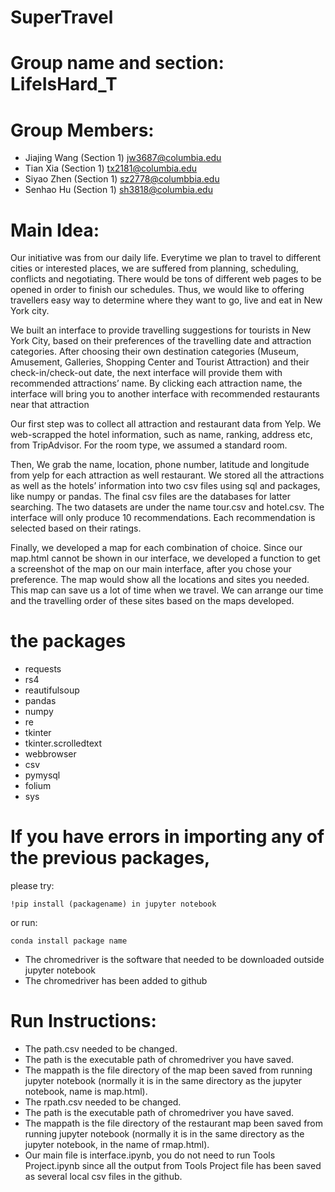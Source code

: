 # SuperTravel
# Group name and section: LifeIsHard_T

# Group Members: 
- Jiajing Wang (Section 1) jw3687@columbia.edu
- Tian Xia (Section 1) tx2181@columbia.edu 
- Siyao Zhen (Section 1) sz2778@columbbia.edu 
- Senhao Hu (Section 1)  sh3818@columbia.edu 

# Main Idea:
Our initiative was from our daily life. Everytime we plan to travel to different cities or interested places, we are suffered from planning, scheduling, conflicts and negotiating. There would be tons of different web pages to be opened in order to finish our schedules. Thus, we would like to offering travellers easy way to determine where they want to go, live and eat in New York city. 

We built an interface to provide travelling suggestions for tourists in New York City, based on their preferences of the travelling date and attraction categories. After choosing their own destination categories (Museum, Amusement, Galleries, Shopping Center and Tourist Attraction)  and their check-in/check-out date, the next interface will provide them with recommended attractions’ name. By clicking each attraction name, the interface will bring you to another interface with recommended restaurants near that attraction

Our first step was to collect all attraction and restaurant data from Yelp. We web-scrapped the hotel information, such as name, ranking, address etc, from TripAdvisor. For the room type, we assumed a standard room. 

Then, We grab the name, location, phone number, latitude and longitude from yelp for each attraction as well restaurant. We stored all the attractions  as well as the hotels’ information into two csv files using sql and packages, like numpy or pandas. The final csv files are the databases for latter searching. The two datasets are under the name tour.csv and hotel.csv. The interface will only produce 10 recommendations. Each recommendation is selected based on their ratings.  

Finally, we developed a map for each combination of choice. Since our map.html cannot be shown in our interface, we developed a function to get a screenshot of the map on our main interface, after you chose your preference. The map would show all the locations and sites you needed. This map can save us a lot of time when we travel. We can arrange our time and the travelling order of these sites based on the maps developed. 

# the packages 
- requests
- rs4
- reautifulsoup
- pandas
- numpy
- re
- tkinter
- tkinter.scrolledtext
- webbrowser
- csv
- pymysql
- folium
- sys

# If you have errors in importing any of the previous packages, 
please try:
```
!pip install (packagename) in jupyter notebook
```
or run:
```
conda install package name
```

- The chromedriver is the software that needed to be downloaded outside jupyter notebook
- The chromedriver has been added to github


# Run Instructions:
- The path.csv needed to be changed.
- The path is the executable path of chromedriver you have saved.
- The mappath is the file directory of the map been saved from running jupyter notebook (normally it is in the same directory as the jupyter notebook, name is map.html).
- The rpath.csv needed to be changed.
- The path is the executable path of chromedriver you have saved.
- The mappath is the file directory of the restaurant map been saved from running jupyter notebook (normally it is in the same directory as the jupyter notebook, in the name of rmap.html).
- Our main file is interface.ipynb, you do not need to run Tools Project.ipynb since all the output from Tools Project file has been saved as several local csv files in the github.
